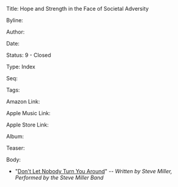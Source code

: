 Title:  Hope and Strength in the Face of Societal Adversity

Byline:

Author:

Date:

Status: 9 - Closed

Type:   Index

Seq:

Tags:

Amazon Link:

Apple Music Link:

Apple Store Link:

Album:

Teaser:

Body:


* "[Don't Let Nobody Turn You Around](dont-let-nobody-turn-you-around.html)"
-- *Written by Steve Miller, Performed by the Steve Miller Band*


